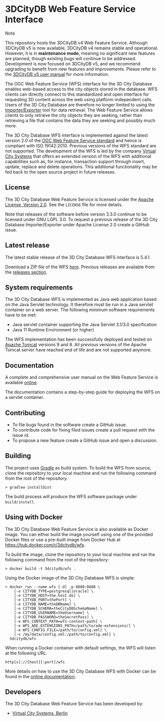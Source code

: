 3DCityDB Web Feature Service Interface
======================================

> [!NOTE]
> This repository hosts the 3DCityDB v4 Web Feature Service. Although 3DCityDB v5 is now available, 3DCityDB v4
> remains stable and operational. However, it is in **maintenance mode**, meaning no significant new features are
> planned, though existing bugs will continue to be addressed. Development is now focused on 3DCityDB v5, and we recommend
> upgrading to benefit from new features and improvements. Please refer to the [3DCityDB v5 user manual](https://3dcitydb.github.io/3dcitydb-mkdocs/)
> for more information.

The OGC Web Feature Service (WFS) interface for the 3D City Database enables web-based access to the city objects stored
in the database. WFS clients can directly connect to this standardized and open interface for requesting 3D content
across the web using platform-independent calls. Users of the 3D City Database are therefore no longer limited to using
the [Importer/Exporter](https://github.com/3dcitydb/importer-exporter) tool for data retrieval. The Web Feature Service
allows clients to only retrieve the city objects they are seeking, rather than retrieving a file that contains the data
they are seeking and possibly much more.

The 3D City Database WFS interface is implemented against the latest version 2.0 of the [OGC Web Feature Service standard](http://www.opengeospatial.org/standards/wfs)
and hence is compliant with ISO 19142:2010. Previous versions of the WFS standard are not supported.
The development of the WFS is led by the company [Virtual City Systems](https://vc.systems/)
that offers an extended version of the WFS with additional capabilities such as, for instance,
transaction support through insert, update, replace and delete operations. This additional functionality may
be fed back to the open source project in future releases.

License
-------
The 3D City Database Web Feature Service is licensed under the [Apache License, Version 2.0](http://www.apache.org/licenses/LICENSE-2.0).
See the `LICENSE` file for more details.

Note that releases of the software before version 3.3.0 continue to be licensed under GNU LGPL 3.0. To request a
previous release of the 3D City Database Importer/Exporter under Apache License 2.0 create a GitHub issue.

Latest release
--------------
The latest stable release of the 3D City Database WFS interface is 5.4.1.

Download a ZIP file of the WFS [here](https://github.com/3dcitydb/web-feature-service/releases/download/v5.4.1/3DCityDB-Web-Feature-Service-5.4.1.zip).
Previous releases are available from the [releases section](https://github.com/3dcitydb/web-feature-service/releases).

System requirements
-------------------
The 3D City Database WFS is implemented as Java web application based on the Java Servlet technology. It therefore must
be run in a Java servlet container on a web server. The following minimum software requirements have to be met:

* Java servlet container supporting the Java Servlet 3.1/3.0 specification
* Java 11 Runtime Environment (or higher)

The WFS implementation has been successfully deployed and tested on [Apache Tomcat](http://tomcat.apache.org/)
versions 9 and 8. All previous versions of the Apache Tomcat server have reached end of life and are not supported
anymore.

Documentation
-------------
A complete and comprehensive user manual on the Web Feature Service is available
[online](https://3dcitydb-docs.readthedocs.io/en/latest/wfs/).

The documentation contains a step-by-step guide for deploying the WFS on a servlet container.

Contributing
------------
* To file bugs found in the software create a GitHub issue.
* To contribute code for fixing filed issues create a pull request with the issue id.
* To propose a new feature create a GitHub issue and open a discussion.

Building
--------
The project uses [Gradle](https://gradle.org/) as build system. To build the WFS from source, clone the repository to
your local machine and run the following command from the root of the repository.

    > gradlew installDist
    
The build process will produce the WFS software package under `build/install`.

Using with Docker
-----------------

The 3D City Database Web Feature Service is also available as Docker image. You can either build the image
yourself using one of the provided Docker files or use a pre-built image from Docker Hub at
https://hub.docker.com/r/3dcitydb/wfs.

To build the image, clone the repository to your local machine and run the following command from the root of the
repository:

    > docker build -t 3dcitydb/wfs .

Using the Docker image of the 3D City Database WFS is simple:

```
> docker run --name wfs [-d] -p 8080:8080 \
    [-e CITYDB_TYPE=postgresql|oracle] \
    [-e CITYDB_HOST=the.host.de] \
    [-e CITYDB_PORT=thePort] \
    [-e CITYDB_NAME=theDBName] \
    [-e CITYDB_SCHEMA=theCityDBSchemaName] \
    [-e CITYDB_USERNAME=theUsername] \
    [-e CITYDB_PASSWORD=theSecretPass] \
    [-e WFS_CONTEXT_PATH=wfs-context-path] \
    [-e WFS_ADE_EXTENSIONS_PATH=/path/to/ade-extensions/] \
    [-e WFS_CONFIG_FILE=/path/to/config.xml] \
    [-v /my/data/config.xml:/path/to/config.xml] \
  3dcitydb/wfs
```

When running a Docker container with default settings, the WFS will listen at the following URL.

    http[s]://[host][:port]/wfs

More details on how to use the 3D City Database WFS with Docker can be found in the
[online documentation](https://3dcitydb-docs.readthedocs.io/en/version-2024.0/wfs/).

Developers
----------

The 3D City Database Web Feature Service has been developed by: 

* [Virtual City Systems, Berlin](https://vc.systems/)